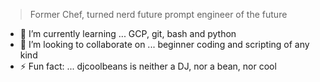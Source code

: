 > Former Chef, turned nerd
> future prompt engineer of the future


- 🌱 I’m currently learning ... GCP, git, bash and python
- 👯 I’m looking to collaborate on ... beginner coding and scripting of any kind
- ⚡ Fun fact: ... djcoolbeans is neither a DJ, nor a bean, nor cool

